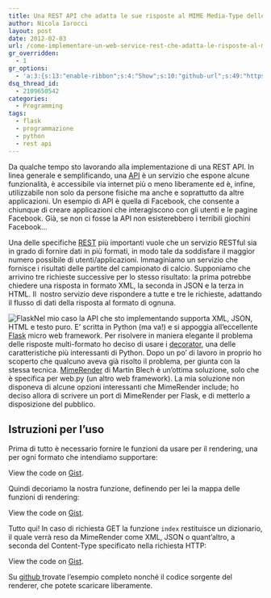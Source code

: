 ```yaml
---
title: Una REST API che adatta le sue risposte al MIME Media-Type delle richieste HTTP
author: Nicola Iarocci
layout: post
date: 2012-02-03
url: /come-implementare-un-web-service-rest-che-adatta-le-risposte-al-mime-media-type-delle-richieste-http/
gr_overridden:
  - 1
gr_options:
  - 'a:3:{s:13:"enable-ribbon";s:4:"Show";s:10:"github-url";s:49:"https://github.com/nicolaiarocci/flask-mimerender";s:11:"ribbon-type";s:1:"5";}'
dsq_thread_id:
  - 2109650542
categories:
  - Programming
tags:
  - flask
  - programmazione
  - python
  - rest api
---
```

Da qualche tempo sto lavorando alla implementazione di una REST API. In linea generale e semplificando, una <a title="Application programming interface" href="http://it.wikipedia.org/wiki/Application_programming_interface" target="_blank">API</a> è un servizio che espone alcune funzionalità, è accessibile via internet più o meno liberamente ed è, infine, utilizzabile non solo da persone fisiche ma anche e soprattutto da altre applicazioni. Un esempio di API è quella di Facebook, che consente a chiunque di creare applicazioni che interagiscono con gli utenti e le pagine Facebook. Già, se non ci fosse la API non esisterebbero i terribili giochini Facebook&#8230;

Una delle specifiche <a title="REST" href="http://it.wikipedia.org/wiki/Representational_State_Transfer" target="_blank">REST</a> più importanti vuole che un servizio RESTful sia in grado di fornire dati in più formati, in modo tale da soddisfare il maggior numero possibile di utenti/applicazioni. Immaginiamo un servizio che fornisce i risultati delle partite del campionato di calcio. Supponiamo che arrivino tre richieste successive per lo stesso risultato: la prima potrebbe chiedere una risposta in formato XML, la seconda in JSON e la terza in HTML. Il  nostro servizio deve rispondere a tutte e tre le richieste, adattando il flusso di dati della risposta al formato di ognuna.

<img class="alignright size-full wp-image-4402" style="border-style: initial; border-color: initial; border-image: initial; border-width: 0px;" title="Flask" src="http://i2.wp.com/nicolaiarocci.com/wp-content/uploads/flask.png?fit=300%2C117" alt="Flask" srcset="http://i2.wp.com/nicolaiarocci.com/wp-content/uploads/flask.png?w=300 300w, http://i2.wp.com/nicolaiarocci.com/wp-content/uploads/flask.png?resize=150%2C58 150w" sizes="(max-width: 300px) 100vw, 300px" data-recalc-dims="1" />Nel mio caso la API che sto implementando supporta XML, JSON, HTML e testo puro. E&#8217; scritta in Python (ma va!) e si appoggia all&#8217;eccellente <a title="Flask" href="http://flask.pocoo.org/" target="_blank">Flask</a> micro web framework. Per risolvere in maniera elegante il problema delle risposte multi-formato ho deciso di usare i <a title="Python Decorators" href="http://www.python.org/dev/peps/pep-0318/" target="_blank">decorator</a>, una delle caratteristiche più interessanti di Python. Dopo un po&#8217; di lavoro in proprio ho scoperto che qualcuno aveva già risolto il problema, per giunta con la stessa tecnica. <a title="mimerender" href="http://code.google.com/p/mimerender/" target="_blank">MimeRender</a> di Martin Blech è un&#8217;ottima soluzione, solo che è specifica per web.py (un altro web framework). La mia soluzione non disponeva di alcune opzioni interessanti che MimeRender include; ho deciso allora di scrivere un port di MimeRender per Flask, e di metterlo a disposizione del pubblico.<!--more-->

## Istruzioni per l&#8217;uso

Prima di tutto è necessario fornire le funzioni da usare per il rendering, una per ogni formato che intendiamo supportare:

<div class="oembed-gist">
  <noscript>
    View the code on <a href="https://gist.github.com/1730305">Gist</a>.
  </noscript>
</div>

Quindi decoriamo la nostra funzione, definendo per lei la mappa delle funzioni di rendering:

<div class="oembed-gist">
  <noscript>
    View the code on <a href="https://gist.github.com/1730312">Gist</a>.
  </noscript>
</div>

Tutto qui! In caso di richiesta GET la funzione `index` restituisce un dizionario, il quale verrà reso da MimeRender come XML, JSON o quant&#8217;altro, a seconda del Content-Type specificato nella richiesta HTTP:

<div class="oembed-gist">
  <noscript>
    View the code on <a href="https://gist.github.com/1729566">Gist</a>.
  </noscript>
</div>

Su <a title="Flask MimeRender" href="https://github.com/nicolaiarocci/flask-mimerender" target="_blank">github </a>trovate l&#8217;esempio completo nonché il codice sorgente del renderer, che potete scaricare liberamente.
